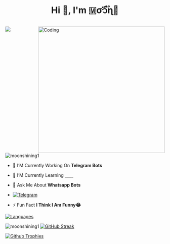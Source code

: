 
<h1 align="center">Hi 👋, I'm 🇲σ᭡፝֟ɳ🌙</h1>
<img src="https://readme-typing-svg.herokuapp.com?color=33DD33&width=500&lines=🦋A+Passionate+Developer+From+India🌙">
<img align="right" alt="Coding" width="400" src="https://media.tenor.com/rePDfDWO3XoAAAAd/hacking.gif">

<p align="left"> <img src="https://komarev.com/ghpvc/?username=moonshining1&label=Profile%20views&color=0e75b6&style=flat" alt="moonshining1" /> </p>

- 🔭 I’M Currently Working On **Telegram Bots**

- 🌱 I’M Currently Learning **____**

- 💬 Ask Me About **Whatsapp Bots**

- <a href="https://t.me/Moonshining2"><img title="Telegram" src="https://img.shields.io/badge/Telegram-%23000000.svg?&style=for-the-badge&logo=telegram&logoColor=61DAFB"></a>

- ⚡ Fun Fact **I Think I Am Funny😂**

<div align="left">
<a href="https://github.com/Moonshining1?tab=languages">
    <img src="https://github-readme-stats.vercel.app/api/top-langs/?username=Moonshining1&theme=highcontrast&layout=compact" alt="Languages">
</a>
  
<p><img align="left" src="https://github-readme-stats.vercel.app/api?username=Moonshining1&show_icons=true&count_private=true&theme=highcontrast" alt="moonshining1" /></p>

<div align="left">
  <a href="https://github.com/Moonshining1">
    <img src="https://github-readme-streak-stats.herokuapp.com/?user=Moonshining1&theme=highcontrast" alt="GitHub Streak" />
  </a>
</div>

  [![Github Trophies](https://github-profile-trophy.vercel.app/?username=Moonshining1&theme=transparent&no-bg=true&margin-w=15&margin-h=10&row=1&column=6&count_private=true)](https://Moonshining1.me)

